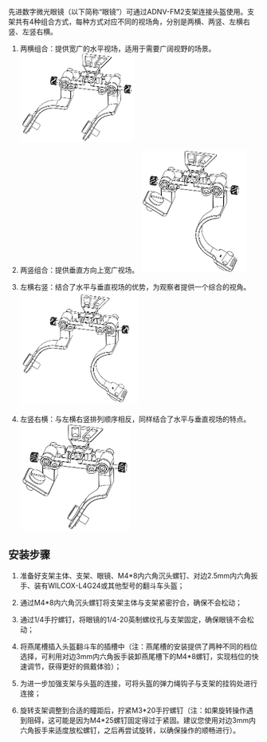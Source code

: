 ﻿
先进数字微光眼镜（以下简称“眼镜”）可通过ADNV-FM2支架连接头盔使用。支架共有4种组合方式，每种方式对应不同的视场角，分别是两横、两竖、左横右竖、左竖右横。

1) 两横组合：提供宽广的水平视场，适用于需要广阔视野的场景。
   ![](../../pics/操作指南/两横组合.png)
   
2) 两竖组合：提供垂直方向上宽广视场。
   ![](../../pics/操作指南/两竖组合.png)
   
3) 左横右竖：结合了水平与垂直视场的优势，为观察者提供一个综合的视角。
   ![](../../pics/操作指南/左横右竖.png)
   
4) 左竖右横：与左横右竖排列顺序相反，同样结合了水平与垂直视场的特点。
   ![](../../pics/操作指南/左竖右横.png)

## **安装步骤**
1) 准备好支架主体、支架、眼镜、M4\*8内六角沉头螺钉、对边2.5mm内六角扳手、装有WILCOX-L4G24或其他型号的翻斗车头盔；
   
2) 通过M4\*8内六角沉头螺钉将支架主体与支架紧密拧合，确保不会松动；
   
3) 通过1/4手拧螺钉，将眼镜的1/4-20英制螺纹孔与支架固定，确保眼镜不会松动；
   
4) 将燕尾槽插入头盔翻斗车的插槽中（注：燕尾槽的安装提供了两种不同的档位选择，可利用对边3mm内六角扳手装卸燕尾槽下的M4\*8螺钉，实现档位的快速调节，获得更好的佩戴体验）；
   
5) 为进一步加强支架与头盔的连接，可将头盔的弹力绳钩子与支架的挂钩处进行连接；
   
6) 旋转支架调整到合适的瞳距后，拧紧M3\*20手拧螺钉（注：如果旋转操作遇到阻碍，这可能是因为M4\*25螺钉固定得过于紧固。建议您使用对边3mm内六角扳手来适度放松螺钉，之后再尝试旋转，以确保操作的顺畅进行）。

